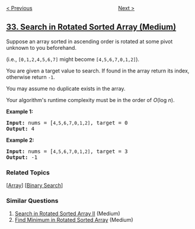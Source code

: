 <!--|This file generated by command(leetcode description); DO NOT EDIT.    |-->
<!--+----------------------------------------------------------------------+-->
<!--|@author    openset <openset.wang@gmail.com>                           |-->
<!--|@link      https://github.com/openset                                 |-->
<!--|@home      https://github.com/openset/leetcode                        |-->
<!--+----------------------------------------------------------------------+-->

[< Previous](../longest-valid-parentheses "Longest Valid Parentheses")
　　　　　　　　　　　　　　　　
[Next >](../find-first-and-last-position-of-element-in-sorted-array "Find First and Last Position of Element in Sorted Array")

## [33. Search in Rotated Sorted Array (Medium)](https://leetcode.com/problems/search-in-rotated-sorted-array "搜索旋转排序数组")

<p>Suppose an array sorted in ascending order is rotated at some pivot unknown to you beforehand.</p>

<p>(i.e., <code>[0,1,2,4,5,6,7]</code> might become <code>[4,5,6,7,0,1,2]</code>).</p>

<p>You are given a target value to search. If found in the array return its index, otherwise return <code>-1</code>.</p>

<p>You may assume no duplicate exists in the array.</p>

<p>Your algorithm&#39;s runtime complexity must be in the order of&nbsp;<em>O</em>(log&nbsp;<em>n</em>).</p>

<p><strong>Example 1:</strong></p>

<pre>
<strong>Input:</strong> nums = [<code>4,5,6,7,0,1,2]</code>, target = 0
<strong>Output:</strong> 4
</pre>

<p><strong>Example 2:</strong></p>

<pre>
<strong>Input:</strong> nums = [<code>4,5,6,7,0,1,2]</code>, target = 3
<strong>Output:</strong> -1</pre>

### Related Topics
  [[Array](../../tag/array/README.md)]
  [[Binary Search](../../tag/binary-search/README.md)]

### Similar Questions
  1. [Search in Rotated Sorted Array II](../search-in-rotated-sorted-array-ii) (Medium)
  1. [Find Minimum in Rotated Sorted Array](../find-minimum-in-rotated-sorted-array) (Medium)
